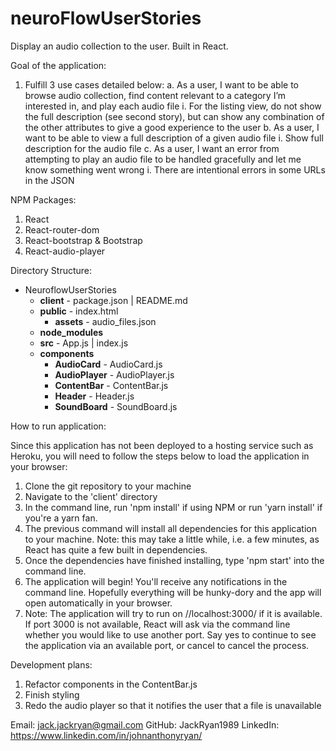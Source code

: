 # neuroFlowUserStories
Display an audio collection to the user. Built in React.

Goal of the application:

1. Fulfill 3 use cases detailed below:
    a. As a user, I want to be able to browse audio collection, find content relevant to a category I’m interested in, and play each audio file
        i. For the listing view, do not show the full description (see second story), but can show any combination of the other attributes to give a good experience to the user
    b. As a user, I want to be able to view a full description of a given audio file
        i. Show full description for the audio file
    c. As a user, I want an error from attempting to play an audio file to be handled gracefully and let me know something went wrong
        i. There are intentional errors in some URLs in the JSON

NPM Packages:

1. React
2. React-router-dom
3. React-bootstrap & Bootstrap
4. React-audio-player

Directory Structure:
* NeuroflowUserStories
  * **client** - package.json | README.md
  * **public** - index.html
    * **assets** - audio_files.json
  * **node_modules**
  * **src** - App.js | index.js
   * **components**
        - **AudioCard** - AudioCard.js
        - **AudioPlayer** - AudioPlayer.js
        - **ContentBar** - ContentBar.js
        - **Header** - Header.js
        - **SoundBoard** - SoundBoard.js

How to run application: 

Since this application has not been deployed to a hosting service such as Heroku, you will need to follow the steps below to load the application in your browser:

1. Clone the git repository to your machine
2. Navigate to the 'client' directory
3. In the command line, run 'npm install' if using NPM or run 'yarn install' if you're a yarn fan.
4. The previous command will install all dependencies for this application to your machine. Note: this may take a little while, i.e. a few minutes, as React has quite a few built in dependencies.
5. Once the dependencies have finished installing, type 'npm start' into the command line.
6. The application will begin! You'll receive any notifications in the command line. Hopefully everything will be hunky-dory and the app will open automatically in your browser.
7. Note: The application will try to run on //localhost:3000/ if it is available. If port 3000 is not available, React will ask via the command line whether you would like to use another port. Say yes to continue to see the application via an available port, or cancel to cancel the process. 

Development plans:
1. Refactor components in the ContentBar.js
2. Finish styling
3. Redo the audio player so that it notifies the user that a file is unavailable

Email: jack.jackryan@gmail.com
GitHub: JackRyan1989
LinkedIn: https://www.linkedin.com/in/johnanthonyryan/
